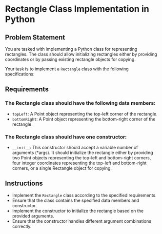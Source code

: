 # Rectangle Class Implementation in Python

## Problem Statement
You are tasked with implementing a Python class for representing rectangles. The class should allow initializing rectangles either by providing coordinates or by passing existing rectangle objects for copying.

Your task is to implement a `Rectangle` class with the following specifications:

## Requirements
### The Rectangle class should have the following data members:

- `topLeft`: A Point object representing the top-left corner of the rectangle.
- `bottomRight`: A Point object representing the bottom-right corner of the rectangle.

### The Rectangle class should have one constructor:

- `__init__`: This constructor should accept a variable number of arguments (*args). It should initialize the rectangle either by providing two Point objects representing the top-left and bottom-right corners, four integer coordinates representing the top-left and bottom-right corners, or a single Rectangle object for copying.

## Instructions
- Implement the `Rectangle` class according to the specified requirements.
- Ensure that the class contains the specified data members and constructor.
- Implement the constructor to initialize the rectangle based on the provided arguments.
- Ensure that the constructor handles different argument combinations correctly.


